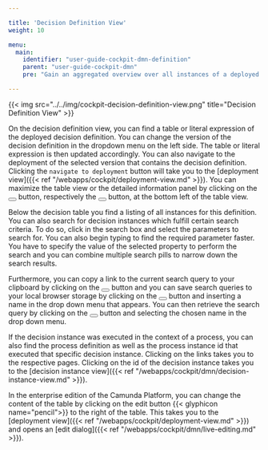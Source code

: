 ```yaml
---

title: 'Decision Definition View'
weight: 10

menu:
  main:
    identifier: "user-guide-cockpit-dmn-definition"
    parent: "user-guide-cockpit-dmn"
    pre: "Gain an aggregated overview over all instances of a deployed decision definition"

---
```


{{< img src="../../img/cockpit-decision-definition-view.png" title="Decision Definition View" >}}

On the decision definition view, you can find a table or literal expression of the deployed decision definition. You can change the version of the decision definition in the dropdown menu on the left side. The table or literal expression is then updated accordingly. You can also navigate to the deployment of the selected version that contains the decision definition. Clicking the `navigate to deployment` button will take you to the [deployment view]({{< ref "/webapps/cockpit/deployment-view.md" >}}). You can maximize the table view or the detailed information panel by clicking on the <button class="btn btn-xs"><i class="glyphicon glyphicon-resize-full"></i></button> button, respectively the <button class="btn btn-xs"><i class="glyphicon glyphicon-menu-up"></i></button> button, at the bottom left of the table view.

Below the decision table you find a listing of all instances for this definition. You can also search for decision instances which fulfill certain search criteria. To do so, click in the search box and select the parameters to search for. You can also begin typing to find the required parameter faster. You have to specify the value of the selected property to perform the search and you can combine multiple search pills to narrow down the search results.

Furthermore, you can copy a link to the current search query to your clipboard by clicking on the <button class="btn btn-xs"><i class="glyphicon glyphicon-link"></i></button> button and you can save search queries to your local browser storage by clicking on the <button class="btn btn-xs"><i class="glyphicon glyphicon-floppy-disk"></i></button> button and inserting a name in the drop down menu that appears. You can then retrieve the search query by clicking on the <button class="btn btn-xs"><i class="glyphicon glyphicon-floppy-disk"></i></button> button and selecting the chosen name in the drop down menu.

If the decision instance was executed in the context of a process, you can also find the process definition as well as the process instance id that executed that specific decision instance. Clicking on the links takes you to the respective pages. Clicking on the id of the decision instance takes you to the [decision instance view]({{< ref "/webapps/cockpit/dmn/decision-instance-view.md" >}}).

In the enterprise edition of the Camunda Platform, you can change the content of the table by clicking on the edit button {{< glyphicon name="pencil">}} to the right of the table. This takes you to the [deployment view]({{< ref "/webapps/cockpit/deployment-view.md" >}}) and opens an [edit dialog]({{< ref "/webapps/cockpit/dmn/live-editing.md" >}}).
